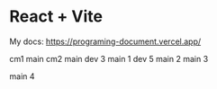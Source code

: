 # React + Vite

My docs: https://programing-document.vercel.app/

cm1 main
cm2 main
dev 3
main 1
dev 5
main 2
main 3

main 4
